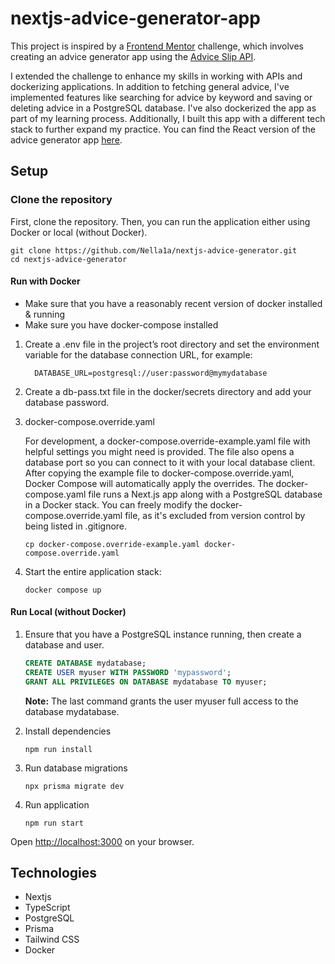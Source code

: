 # nextjs-advice-generator-app

This project is inspired by a [Frontend Mentor](https://www.frontendmentor.io/home) challenge, which involves creating an advice generator app using the [Advice Slip API](https://api.adviceslip.com/).

I extended the challenge to enhance my skills in working with APIs and dockerizing applications. In addition to fetching general advice, I've implemented features like searching for advice by keyword and saving or deleting advice in a PostgreSQL database. I've also dockerized the app as part of my learning process. Additionally, I built this app with a different tech stack to further expand my practice. You can find the React version of the advice generator app [here](https://github.com/Nella1a/react-advice-generator-app).

## Setup

### Clone the repository

First, clone the repository. Then, you can run the application either using Docker or local (without Docker).

```
git clone https://github.com/Nella1a/nextjs-advice-generator.git
cd nextjs-advice-generator
```


#### Run with Docker 

 - Make sure that you have a reasonably recent version of docker installed & running
 - Make sure you have docker-compose installed
   

1. Create a .env file in the project’s root directory and set the environment variable for the database connection URL, for example:

   ```
     DATABASE_URL=postgresql://user:password@mymydatabase
   ```

2. Create a db-pass.txt file in the docker/secrets directory and add your database password.
   
3. docker-compose.override.yaml

   For development, a docker-compose.override-example.yaml file with helpful settings you might need is provided.
   The file also opens a database port so you can connect to it with your local database client. 
   After copying the example file to docker-compose.override.yaml, Docker Compose will automatically apply the overrides. 
   The docker-compose.yaml file runs a Next.js app along with a PostgreSQL database in a Docker stack.
   You can freely modify the docker-compose.override.yaml file, as it's excluded from version control by being listed in .gitignore. 

    ```
    cp docker-compose.override-example.yaml docker-compose.override.yaml
    ```

4. Start the entire application stack: 

    ```
    docker compose up
    ```

#### Run Local (without Docker)

1. Ensure that you have a PostgreSQL instance running, then create a database and user.

   ```sql
   CREATE DATABASE mydatabase;
   CREATE USER myuser WITH PASSWORD 'mypassword';
   GRANT ALL PRIVILEGES ON DATABASE mydatabase TO myuser;
   ```

   **Note:** The last command grants the user myuser full access to the database mydatabase.

2. Install dependencies

   ```
   npm run install
   ```


3. Run database migrations

   ```
   npx prisma migrate dev
   ```


4. Run application

   ```
   npm run start
   ```


Open <http://localhost:3000> on your browser.

## Technologies
- Nextjs
- TypeScript
- PostgreSQL
- Prisma
- Tailwind CSS
- Docker

  
